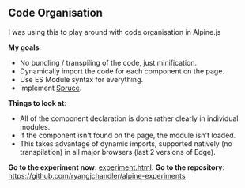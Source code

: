 ## Code Organisation

I was using this to play around with code organisation in Alpine.js

**My goals**:

* No bundling / transpiling of the code, just minification.
* Dynamically import the code for each component on the page.
* Use ES Module syntax for everything.
* Implement [Spruce](https://github.com/ryangjchandler/spruce).

**Things to look at**:

* All of the component declaration is done rather clearly in individual modules.
* If the component isn't found on the page, the module isn't loaded.
* This takes advantage of dynamic imports, supported natively (no transpilation) in all major browsers (last 2 versions of Edge).

**Go to the experiment now**: [experiment.html](./experiment.html).
**Go to the repository**: https://github.com/ryangjchandler/alpine-experiments
